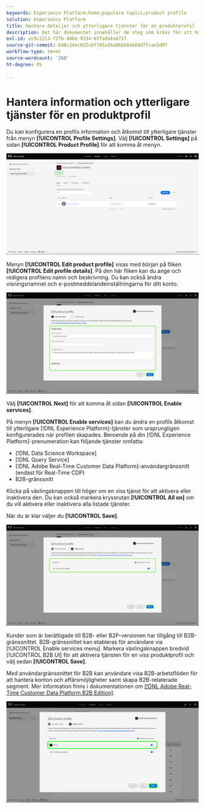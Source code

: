 ```yaml
---
keywords: Experience Platform;home;populära topics;product profile
solution: Experience Platform
title: Hantera detaljer och ytterligare tjänster för en produktprofil
description: Det här dokumentet innehåller de steg som krävs för att hantera information och ytterligare tjänster för en produktprofil i Adobe Admin Console. Du kan konfigurera information om en profil och få tillgång till ytterligare tjänster på menyn Profilinställningar.
exl-id: ac9c2213-f2fb-44be-9334-87fada8a4717
source-git-commit: b48c24ac032cbf785a26a86b50a669d7fcae5d97
workflow-type: tm+mt
source-wordcount: '268'
ht-degree: 0%

---
```


# Hantera information och ytterligare tjänster för en produktprofil

Du kan konfigurera en profils information och åtkomst till ytterligare tjänster från menyn **[!UICONTROL Profile Settings]**. Välj **[!UICONTROL Settings]** på sidan **[!UICONTROL Product Profile]** för att komma åt menyn.

![inställningar](../images/settings.png)

Menyn **[!UICONTROL Edit product profile]** visas med början på fliken **[!UICONTROL Edit profile details]**. På den här fliken kan du ange och redigera profilens namn och beskrivning. Du kan också ändra visningsnamnet och e-postmeddelandeinställningarna för ditt konto.

![edit-product-profile](../images/edit-product-profile.png)

Välj **[!UICONTROL Next]** för att komma åt sidan **[!UICONTROL Enable services]**.

På menyn **[!UICONTROL Enable services]** kan du ändra en profils åtkomst till ytterligare [!DNL Experience Platform]-tjänster som ursprungligen konfigurerades när profilen skapades. Beroende på din [!DNL Experience Platform]-prenumeration kan följande tjänster omfatta:

- [!DNL Data Science Workspace]
- [!DNL Query Service]
- [!DNL Adobe Real-Time Customer Data Platform]-användargränssnitt (endast för Real-Time CDP)
- B2B-gränssnitt

Klicka på växlingsknappen till höger om en viss tjänst för att aktivera eller inaktivera den. Du kan också markera kryssrutan **[!UICONTROL All on]** om du vill aktivera eller inaktivera alla listade tjänster.

När du är klar väljer du **[!UICONTROL Save]**.

![enable-services](../images/enable-services.png)

Kunder som är berättigade till B2B- eller B2P-versionen har tillgång till B2B-gränssnittet. B2B-gränssnittet kan etableras för användare via [!UICONTROL Enable services menu]. Markera växlingsknappen bredvid [!UICONTROL B2B UI] för att aktivera tjänsten för en viss produktprofil och välj sedan **[!UICONTROL Save]**.

Med användargränssnittet för B2B kan användare visa B2B-arbetsflöden för att hantera konton och affärsmöjligheter samt skapa B2B-relaterade segment. Mer information finns i dokumentationen om [[!DNL Adobe Real-Time Customer Data Platform B2B Edition]](../../rtcdp/b2b-overview.md).

![enable-b2b](../images/enable-b2b.png)